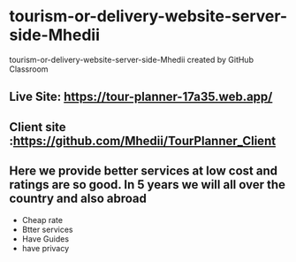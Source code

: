 # tourism-or-delivery-website-server-side-Mhedii
tourism-or-delivery-website-server-side-Mhedii created by GitHub Classroom
## Live Site: https://tour-planner-17a35.web.app/
## Client site :https://github.com/Mhedii/TourPlanner_Client
## Here we provide better services at low cost and ratings are so good. In 5 years we will all over  the country and also abroad
* Cheap rate
* Btter services
* Have Guides
* have privacy

